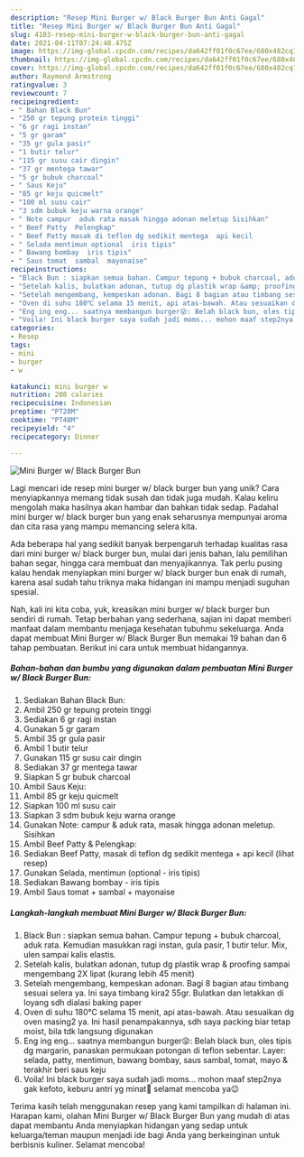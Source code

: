 ```yaml
---
description: "Resep Mini Burger w/ Black Burger Bun Anti Gagal"
title: "Resep Mini Burger w/ Black Burger Bun Anti Gagal"
slug: 4103-resep-mini-burger-w-black-burger-bun-anti-gagal
date: 2021-04-11T07:24:48.475Z
image: https://img-global.cpcdn.com/recipes/da642ff01f0c67ee/680x482cq70/mini-burger-w-black-burger-bun-foto-resep-utama.jpg
thumbnail: https://img-global.cpcdn.com/recipes/da642ff01f0c67ee/680x482cq70/mini-burger-w-black-burger-bun-foto-resep-utama.jpg
cover: https://img-global.cpcdn.com/recipes/da642ff01f0c67ee/680x482cq70/mini-burger-w-black-burger-bun-foto-resep-utama.jpg
author: Raymond Armstrong
ratingvalue: 3
reviewcount: 7
recipeingredient:
- " Bahan Black Bun"
- "250 gr tepung protein tinggi"
- "6 gr ragi instan"
- "5 gr garam"
- "35 gr gula pasir"
- "1 butir telur"
- "115 gr susu cair dingin"
- "37 gr mentega tawar"
- "5 gr bubuk charcoal"
- " Saus Keju"
- "85 gr keju quicmelt"
- "100 ml susu cair"
- "3 sdm bubuk keju warna orange"
- " Note campur  aduk rata masak hingga adonan meletup Sisihkan"
- " Beef Patty  Pelengkap"
- " Beef Patty masak di teflon dg sedikit mentega  api kecil           lihat resep"
- " Selada mentimun optional  iris tipis"
- " Bawang bombay  iris tipis"
- " Saus tomat  sambal  mayonaise"
recipeinstructions:
- "Black Bun : siapkan semua bahan. Campur tepung + bubuk charcoal, aduk rata. Kemudian masukkan ragi instan, gula pasir, 1 butir telur. Mix, ulen sampai kalis elastis."
- "Setelah kalis, bulatkan adonan, tutup dg plastik wrap &amp; proofing sampai mengembang 2X lipat (kurang lebih 45 menit)"
- "Setelah mengembang, kempeskan adonan. Bagi 8 bagian atau timbang sesuai selera ya. Ini saya timbang kira2 55gr. Bulatkan dan letakkan di loyang sdh dialasi baking paper"
- "Oven di suhu 180℃ selama 15 menit, api atas-bawah. Atau sesuaikan dg oven masing2 ya. Ini hasil penampakannya, sdh saya packing biar tetap moist, bila tdk langsung digunakan"
- "Eng ing eng... saatnya membangun burger😜: Belah black bun, oles tipis dg margarin, panaskan permukaan potongan di teflon sebentar. Layer: selada, patty, mentimun, bawang bombay, saus sambal, tomat, mayo &amp; terakhir beri saus keju"
- "Voila! Ini black burger saya sudah jadi moms... mohon maaf step2nya gak kefoto, keburu antri yg minat🤣 selamat mencoba ya😉"
categories:
- Resep
tags:
- mini
- burger
- w

katakunci: mini burger w 
nutrition: 208 calories
recipecuisine: Indonesian
preptime: "PT28M"
cooktime: "PT48M"
recipeyield: "4"
recipecategory: Dinner

---
```



![Mini Burger w/ Black Burger Bun](https://img-global.cpcdn.com/recipes/da642ff01f0c67ee/680x482cq70/mini-burger-w-black-burger-bun-foto-resep-utama.jpg)

Lagi mencari ide resep mini burger w/ black burger bun yang unik? Cara menyiapkannya memang tidak susah dan tidak juga mudah. Kalau keliru mengolah maka hasilnya akan hambar dan bahkan tidak sedap. Padahal mini burger w/ black burger bun yang enak seharusnya mempunyai aroma dan cita rasa yang mampu memancing selera kita.

Ada beberapa hal yang sedikit banyak berpengaruh terhadap kualitas rasa dari mini burger w/ black burger bun, mulai dari jenis bahan, lalu pemilihan bahan segar, hingga cara membuat dan menyajikannya. Tak perlu pusing kalau hendak menyiapkan mini burger w/ black burger bun enak di rumah, karena asal sudah tahu triknya maka hidangan ini mampu menjadi suguhan spesial.




Nah, kali ini kita coba, yuk, kreasikan mini burger w/ black burger bun sendiri di rumah. Tetap berbahan yang sederhana, sajian ini dapat memberi manfaat dalam membantu menjaga kesehatan tubuhmu sekeluarga. Anda dapat membuat Mini Burger w/ Black Burger Bun memakai 19 bahan dan 6 tahap pembuatan. Berikut ini cara untuk membuat hidangannya.

<!--inarticleads1-->

##### Bahan-bahan dan bumbu yang digunakan dalam pembuatan Mini Burger w/ Black Burger Bun:

1. Sediakan  Bahan Black Bun:
1. Ambil 250 gr tepung protein tinggi
1. Sediakan 6 gr ragi instan
1. Gunakan 5 gr garam
1. Ambil 35 gr gula pasir
1. Ambil 1 butir telur
1. Gunakan 115 gr susu cair dingin
1. Sediakan 37 gr mentega tawar
1. Siapkan 5 gr bubuk charcoal
1. Ambil  Saus Keju:
1. Ambil 85 gr keju quicmelt
1. Siapkan 100 ml susu cair
1. Siapkan 3 sdm bubuk keju warna orange
1. Gunakan  Note: campur &amp; aduk rata, masak hingga adonan meletup. Sisihkan
1. Ambil  Beef Patty &amp; Pelengkap:
1. Sediakan  Beef Patty, masak di teflon dg sedikit mentega + api kecil           (lihat resep)
1. Gunakan  Selada, mentimun (optional - iris tipis)
1. Sediakan  Bawang bombay - iris tipis
1. Ambil  Saus tomat + sambal + mayonaise




<!--inarticleads2-->

##### Langkah-langkah membuat Mini Burger w/ Black Burger Bun:

1. Black Bun : siapkan semua bahan. Campur tepung + bubuk charcoal, aduk rata. Kemudian masukkan ragi instan, gula pasir, 1 butir telur. Mix, ulen sampai kalis elastis.
1. Setelah kalis, bulatkan adonan, tutup dg plastik wrap &amp; proofing sampai mengembang 2X lipat (kurang lebih 45 menit)
1. Setelah mengembang, kempeskan adonan. Bagi 8 bagian atau timbang sesuai selera ya. Ini saya timbang kira2 55gr. Bulatkan dan letakkan di loyang sdh dialasi baking paper
1. Oven di suhu 180℃ selama 15 menit, api atas-bawah. Atau sesuaikan dg oven masing2 ya. Ini hasil penampakannya, sdh saya packing biar tetap moist, bila tdk langsung digunakan
1. Eng ing eng... saatnya membangun burger😜: Belah black bun, oles tipis dg margarin, panaskan permukaan potongan di teflon sebentar. Layer: selada, patty, mentimun, bawang bombay, saus sambal, tomat, mayo &amp; terakhir beri saus keju
1. Voila! Ini black burger saya sudah jadi moms... mohon maaf step2nya gak kefoto, keburu antri yg minat🤣 selamat mencoba ya😉




Terima kasih telah menggunakan resep yang kami tampilkan di halaman ini. Harapan kami, olahan Mini Burger w/ Black Burger Bun yang mudah di atas dapat membantu Anda menyiapkan hidangan yang sedap untuk keluarga/teman maupun menjadi ide bagi Anda yang berkeinginan untuk berbisnis kuliner. Selamat mencoba!
